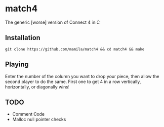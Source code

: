 # match4
The generic [worse] version of Connect 4 in C

## Installation

``` git clone https://github.com/manila/match4 && cd match4 && make ```

## Playing

Enter the number of the column you want to drop your piece, then allow the second player to do the same. First one to get 4 in a row vertically, horizontally, or diagonally wins!

## TODO

- Comment Code
- Malloc null pointer checks
